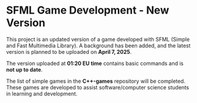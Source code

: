 # SFML Game Development - New Version

This project is an updated version of a game developed with SFML (Simple and Fast Multimedia Library). A background has been added, and the latest version is planned to be uploaded on **April 7, 2025**.

The version uploaded at **01:20 EU time** contains basic commands and is **not up to date**.

The list of simple games in the **C++-games** repository will be completed. These games are developed to assist software/computer science students in learning and development.
